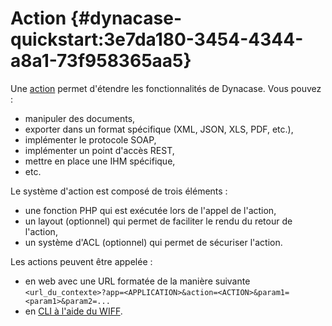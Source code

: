 # Action {#dynacase-quickstart:3e7da180-3454-4344-a8a1-73f958365aa5}

Une [action][DocIntroAction] permet d'étendre les fonctionnalités de Dynacase. Vous pouvez :

-   manipuler des documents,
-   exporter dans un format spécifique (XML, JSON, XLS, PDF, etc.),
-   implémenter le protocole SOAP,
-   implémenter un point d'accès REST,
-   mettre en place une IHM spécifique,
-   etc.

Le système d'action est composé de trois éléments :

-   une fonction PHP qui est exécutée lors de l'appel de l'action,
-   un layout (optionnel) qui permet de faciliter le rendu du retour de l'action,
-   un système d'ACL (optionnel) qui permet de sécuriser l'action.

Les actions peuvent être appelée :

-   en web avec une URL formatée de la manière suivante `<url_du_contexte>?app=<APPLICATION>&action=<ACTION>&param1=<param1>&param2=...`
-   en [CLI à l'aide du WIFF][DocCLIAction].

<!-- links -->

[DocIntroAction]: https://docs.anakeen.com/dynacase/3.2/dynacase-doc-core-reference/website/book/core-ref:a88e69b9-b583-4651-898f-d2583d0eeb1f.html#core-ref:5f3cfda3-6293-4b3b-8b9f-616e9f9b029f "Documentation : introduction action"
[DocCLIAction]: https://docs.anakeen.com/dynacase/3.2/dynacase-doc-core-reference/website/book/core-ref:1566c46d-a53d-44cf-8c3f-0d0e21c0b117.html#core-ref:63832d9f-61a8-4846-a9d5-c34ee58de4a6 "Documentation : action appel CLI"